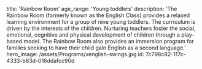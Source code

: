 title: 'Rainbow Room'
age_range: 'Young toddlers'
description: 'The Rainbow Room (formerly known as the English Class) provides a relaxed learning environment for a group of nine young toddlers. The curriculum is driven by the interests of the children. Nurturing teachers foster the social, emotional, cognitive and physical development of children through a play-based model. The Rainbow Room also provides an immersion program for families seeking to have their child gain English as a second language.'
hero_image: /assets/Programs/xenglish-swings.jpg
id: 7c798c82-117c-4333-b83d-016ddafcc90d
